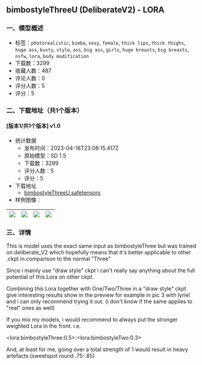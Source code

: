 ## bimbostyleThreeU (DeliberateV2)  - LORA
### 一、模型概述

- 标签：`photorealistic`, `bimbo`, `sexy`, `female`, `thick lips`, `thick thighs`, `huge ass`, `busty`, `style`, `ass`, `big ass`, `girls`, `huge breasts`, `big breasts`, `nsfw`, `lora`, `body modification`
- 下载数：3299
- 收藏人数：487
- 评论人数：0
- 评分人数：5
- 评分：5

### 二、下载地址（共1个版本）

#### [版本1/共1个版本] v1.0

- 统计数据
  - 发布时间：2023-04-18T23:08:15.417Z
  - 原始模型：SD 1.5
  - 下载数：3299
  - 评分人数：5
  - 评分：5
- 下载地址
  - [bimbostyleThreeU.safetensors](https://civitai.com/api/download/models/49381)
- 样例图像：

| <img src="https://image.civitai.com/xG1nkqKTMzGDvpLrqFT7WA/79b5eb1e-9645-49f7-30c5-f8db49616e00/width=450/531078.jpeg" /> | <img src="https://image.civitai.com/xG1nkqKTMzGDvpLrqFT7WA/33840267-057c-4003-8570-0e9297c86400/width=450/535451.jpeg" /> | <img src="https://image.civitai.com/xG1nkqKTMzGDvpLrqFT7WA/b0cb724a-46b1-448f-5dad-e1c029d87300/width=450/623568.jpeg" /> | <img src="https://image.civitai.com/xG1nkqKTMzGDvpLrqFT7WA/4926e698-7147-4e02-61e2-6909d4c05000/width=450/634018.jpeg" /> |
| ---- | ---- | ---- | ---- |


### 三、详情
<p>This is model uses the exact same input as bimbostyleThree but was trained on deliberate_V2 which hopefully means that it's better applicable to other .ckpt in comparison to the normal "Three"</p><p>Since i mainly use "draw style" ckpt i can't really say anything about the full potential of this Lora on other ckpt.</p><p></p><p>Combining this Lora together with One/Two/Three in a "draw style" ckpt give interesting results show in the preview for example in pic 3 with lyriel and i can only recommend trying it out. (i don't know if the same applies to "real" ones as well)</p><p></p><p>If you mix my models, i would recommend to always put the stronger weighted Lora in the front. i.e.</p><p>&lt;lora:bimbostyleThree:0.5&gt;:&lt;lora:bimbostyleTwo:0.3&gt;</p><p>And, at least for me, going over a total strength of 1 would result in heavy artefacts (sweetspot round .75-.85)</p>